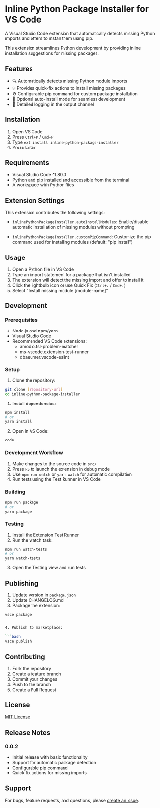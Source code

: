 # Inline Python Package Installer for VS Code

A Visual Studio Code extension that automatically detects missing Python imports and offers to install them using pip.

This extension streamlines Python development by providing inline installation suggestions for missing packages.

## Features

- 🔍 Automatically detects missing Python module imports
- 💡 Provides quick-fix actions to install missing packages
- ⚙️ Configurable pip command for custom package installation
- 🤖 Optional auto-install mode for seamless development
- 📝 Detailed logging in the output channel

## Installation

1. Open VS Code
2. Press `Ctrl+P` / `Cmd+P`
3. Type `ext install inline-python-package-installer`
4. Press Enter

## Requirements

- Visual Studio Code ^1.80.0
- Python and pip installed and accessible from the terminal
- A workspace with Python files

## Extension Settings

This extension contributes the following settings:

- `inlinePythonPackageInstaller.autoInstallModules`: Enable/disable automatic installation of missing modules without prompting

- `inlinePythonPackageInstaller.customPipCommand`: Customize the pip command used for installing modules (default: "pip install")

## Usage

1. Open a Python file in VS Code
2. Type an import statement for a package that isn't installed
3. The extension will detect the missing import and offer to install it
4. Click the lightbulb icon or use Quick Fix (`Ctrl+.` / `Cmd+.`)
5. Select "Install missing module [module-name]"

## Development

### Prerequisites

- Node.js and npm/yarn
- Visual Studio Code
- Recommended VS Code extensions:
  - amodio.tsl-problem-matcher
  - ms-vscode.extension-test-runner
  - dbaeumer.vscode-eslint

### Setup

1. Clone the repository:

```bash
git clone [repository-url]
cd inline-python-package-installer
```

1. Install dependencies:

```bash
npm install
# or
yarn install
```

2. Open in VS Code:

```bash
code .
```

### Development Workflow

1. Make changes to the source code in `src/`
2. Press `F5` to launch the extension in debug mode
3. Use `npm run watch` or `yarn watch` for automatic compilation
4. Run tests using the Test Runner in VS Code

### Building

```bash
npm run package
# or
yarn package
```

### Testing

1. Install the Extension Test Runner
2. Run the watch task:

```bash
npm run watch-tests
# or
yarn watch-tests
```

3. Open the Testing view and run tests

## Publishing

1. Update version in `package.json`
2. Update CHANGELOG.md
3. Package the extension:

```bash
vsce package


4. Publish to marketplace:

```bash
vsce publish
```

## Contributing

1. Fork the repository
2. Create a feature branch
3. Commit your changes
4. Push to the branch
5. Create a Pull Request

## License

[MIT License](LICENSE)

## Release Notes

### 0.0.2

- Initial release with basic functionality
- Support for automatic package detection
- Configurable pip command
- Quick fix actions for missing imports

## Support

For bugs, feature requests, and questions, please [create an issue](https://github.com/riordanmb/inline-python-package-installer/issues).